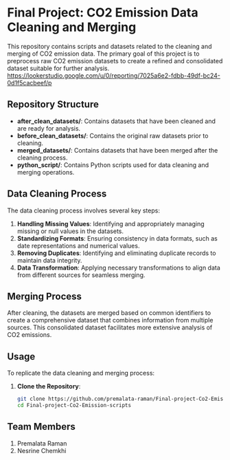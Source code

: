 # Final Project: CO2 Emission Data Cleaning and Merging

This repository contains scripts and datasets related to the cleaning and merging of CO2 emission data. The primary goal of this project is to preprocess raw CO2 emission datasets to create a refined and consolidated dataset suitable for further analysis.
https://lookerstudio.google.com/u/0/reporting/7025a6e2-fdbb-49df-bc24-0d1f5cacbeef/p

## Repository Structure

- **after_clean_datasets/**: Contains datasets that have been cleaned and are ready for analysis.
- **before_clean_datasets/**: Contains the original raw datasets prior to cleaning.
- **merged_datasets/**: Contains datasets that have been merged after the cleaning process.
- **python_script/**: Contains Python scripts used for data cleaning and merging operations.

## Data Cleaning Process

The data cleaning process involves several key steps:

1. **Handling Missing Values**: Identifying and appropriately managing missing or null values in the datasets.
2. **Standardizing Formats**: Ensuring consistency in data formats, such as date representations and numerical values.
3. **Removing Duplicates**: Identifying and eliminating duplicate records to maintain data integrity.
4. **Data Transformation**: Applying necessary transformations to align data from different sources for seamless merging.

## Merging Process

After cleaning, the datasets are merged based on common identifiers to create a comprehensive dataset that combines information from multiple sources. This consolidated dataset facilitates more extensive analysis of CO2 emissions.

## Usage

To replicate the data cleaning and merging process:

1. **Clone the Repository**:
   ```bash
   git clone https://github.com/premalata-raman/Final-project-Co2-Emission-scripts.git
   cd Final-project-Co2-Emission-scripts

## Team Members
1.  Premalata Raman
2.  Nesrine Chemkhi
